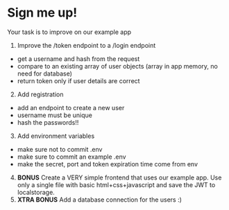 # Sign me up!

Your task is to improve on our example app

1. Improve the /token endpoint to a /login endpoint
  - get a username and hash from the request
  - compare to an existing array of user objects (array in app memory, no need for database)
  - return token only if user details are correct
2. Add registration
  - add an endpoint to create a new user
  - username must be unique
  - hash the passwords!!
3. Add environment variables
  - make sure not to commit .env
  - make sure to commit an example .env
  - make the secret, port and token expiration time come from env
4. **BONUS** Create a VERY simple frontend that uses our example app. Use only a single file with basic html+css+javascript and save the JWT to localstorage.
5. **XTRA BONUS** Add a database connection for the users :)